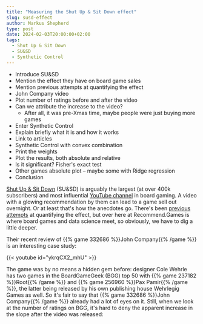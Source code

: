 ```yaml
---
title: "Measuring the Shut Up & Sit Down effect"
slug: susd-effect
author: Markus Shepherd
type: post
date: 2024-02-03T20:00:00+02:00
tags:
  - Shut Up & Sit Down
  - SU&SD
  - Synthetic Control
---
```


* Introduce SU&SD
* Mention the effect they have on board game sales
* Mention previous attempts at quantifying the effect
* John Company video
* Plot number of ratings before and after the video
* Can we attribute the increase to the video?
  * After all, it was pre-Xmas time, maybe people were just buying more games
* Enter Synthetic Control
* Explain briefly what it is and how it works
* Link to articles
* Synthetic Control with convex combination
* Print the weights
* Plot the results, both absolute and relative
* Is it significant? Fisher's exact test
* Other games absolute plot – maybe some with Ridge regression
* Conclusion

[Shut Up & Sit Down](https://www.shutupandsitdown.com/) (SU&SD) is arguably the largest (at over 400k subscribers) and most influential [YouTube channel](https://www.youtube.com/@shutupandsitdown) in board gaming. A video with a glowing recommendation by them can lead to a game sell out overnight. Or at least that's how the anecdotes go. There's been [previous attempts](https://www.reddit.com/r/boardgames/comments/ngqoow/i_tried_to_quantify_the_shut_up_sit_down_effect/) at quantifying the effect, but over here at Recommend.Games is where board games and data science meet, so obviously, we have to dig a little deeper.

Their recent review of {{% game 332686 %}}John Company{{% /game %}} is an interesting case study:

{{< youtube id="ykrqCX2_mhU" >}}

The game was by no means a hidden gem before: designer Cole Wehrle has two games in the BoardGameGeek (BGG) top 50 with {{% game 237182 %}}Root{{% /game %}} and {{% game 256960 %}}Pax Pamir{{% /game %}}, the latter being released by his own publishing house Wehrlegig Games as well. So it's fair to say that {{% game 332686 %}}John Company{{% /game %}} already had a lot of eyes on it. Still, when we look at the number of ratings on BGG, it's hard to deny the apparent increase in the slope after the video was released:

<!-- TODO: Plot number of ratings before and after the video -->
